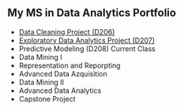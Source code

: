 ## My MS in Data Analytics Portfolio

- [Data Cleaning Project (D206)](https://github.com/jasonewillis/D206DataCleaning)
- [Exploratory Data Analytics Project (D207)](https://github.com/jasonewillis/D207ExploratoryDataAnalytics)
- Predictive Modeling (D208) Current Class
- Data Mining I
- Representation and Reporpting
- Advanced Data Azquisition
- Data Mining II
- Advanced Data Analytics
- Capstone Project
